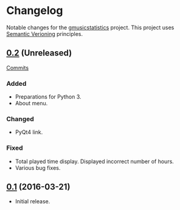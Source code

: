 # Changelog

Notable changes for the [gmusicstatistics](https://github.com/Stefenatefun/gmusicstatistics) project. This project uses [Semantic Verioning](http://semver.org/) principles.

## [0.2](https://github.com/Stefenatefun/gmusicstatistics/archive/master.zip) (Unreleased)

[Commits](https://github.com/Stefenatefun/gmusicstatistics/compare/v0.1...master)

### Added

* Preparations for Python 3.
* About menu.

### Changed

* PyQt4 link.

### Fixed

* Total played time display. Displayed incorrect number of hours.
* Various bug fixes.

## [0.1](https://github.com/Stefenatefun/gmusicstatistics/releases/tag/v0.1) (2016-03-21)

* Initial release.